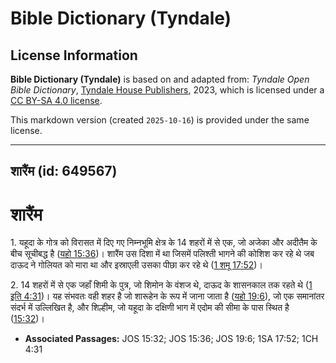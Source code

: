 # Bible Dictionary (Tyndale)

## License Information

**Bible Dictionary (Tyndale)** is based on and adapted from: _Tyndale Open Bible Dictionary_, [Tyndale House Publishers](https://tyndaleopenresources.com/), 2023, which is licensed under a [CC BY-SA 4.0 license](https://creativecommons.org/licenses/by-sa/4.0/legalcode.en).

This markdown version (created `2025-10-16`) is provided under the same license.



--------------------------------

## शारैंम (id: 649567)

शारैंम
======

1\. यहूदा के गोत्र को विरासत में दिए गए निम्नभूमि क्षेत्र के 14 शहरों में से एक, जो अजेका और अदीतैम के बीच सूचीबद्ध है ([यहो 15:36](https://ref.ly/Josh15:36))। शारैंम उस दिशा में था जिसमें पलिश्ती भागने की कोशिश कर रहे थे जब दाऊद ने गोलियत को मारा था और इस्राएली उसका पीछा कर रहे थे ([1 शमू 17:52](https://ref.ly/1Sam17:52))।

2\. 14 शहरों में से एक जहाँ शिमी के पुत्र, जो शिमोन के वंशज थे, दाऊद के शासनकाल तक रहते थे ([1 इति 4:31](https://ref.ly/1Chr4:31))। यह संभवतः वही शहर है जो शारूहेन के रूप में जाना जाता है ([यहो 19:6](https://ref.ly/Josh19:6)), जो एक समानांतर संदर्भ में उल्लिखित है, और शिल्हीम, जो यहूदा के दक्षिणी भाग में एदोम की सीमा के पास स्थित है ([15:32](https://ref.ly/Josh15:32))।

* **Associated Passages:** JOS 15:32; JOS 15:36; JOS 19:6; 1SA 17:52; 1CH 4:31


